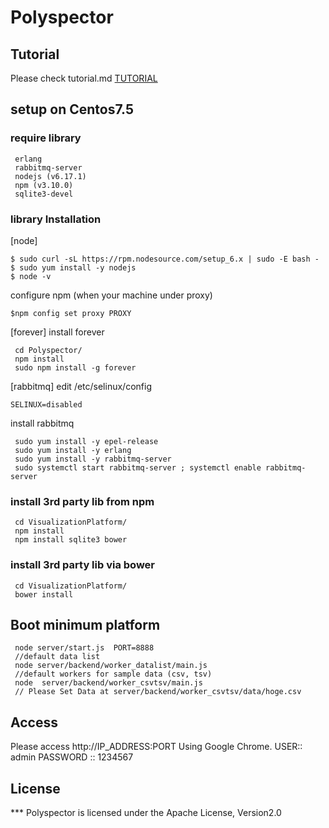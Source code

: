 # Polyspector

## Tutorial
Please check tutorial.md
[TUTORIAL](TUTORIAL.md)

## setup on Centos7.5
### require  library
```
 erlang
 rabbitmq-server
 nodejs (v6.17.1)
 npm (v3.10.0)
 sqlite3-devel
```
### library Installation
  [node]
```
$ sudo curl -sL https://rpm.nodesource.com/setup_6.x | sudo -E bash -
$ sudo yum install -y nodejs  
$ node -v  
```
 configure npm (when your machine under proxy)
```
$npm config set proxy PROXY
```
  [forever]
  install forever
```
 cd Polyspector/
 npm install
 sudo npm install -g forever
```
  [rabbitmq]
  edit /etc/selinux/config
```
SELINUX=disabled
```
  install rabbitmq
```
 sudo yum install -y epel-release
 sudo yum install -y erlang
 sudo yum install -y rabbitmq-server 
 sudo systemctl start rabbitmq-server ; systemctl enable rabbitmq-server
```

### install 3rd party lib from npm
```
 cd VisualizationPlatform/
 npm install
 npm install sqlite3 bower
```

### install 3rd party lib via bower
```
 cd VisualizationPlatform/
 bower install
```
## Boot minimum platform 
```
 node server/start.js  PORT=8888
 //default data list
 node server/backend/worker_datalist/main.js
 //default workers for sample data (csv, tsv)
 node  server/backend/worker_csvtsv/main.js
 // Please Set Data at server/backend/worker_csvtsv/data/hoge.csv
```

## Access
  Please access http://IP_ADDRESS:PORT Using Google Chrome.
  USER:: admin
  PASSWORD :: 1234567

## License

*** Polyspector is licensed under the Apache License, Version2.0
